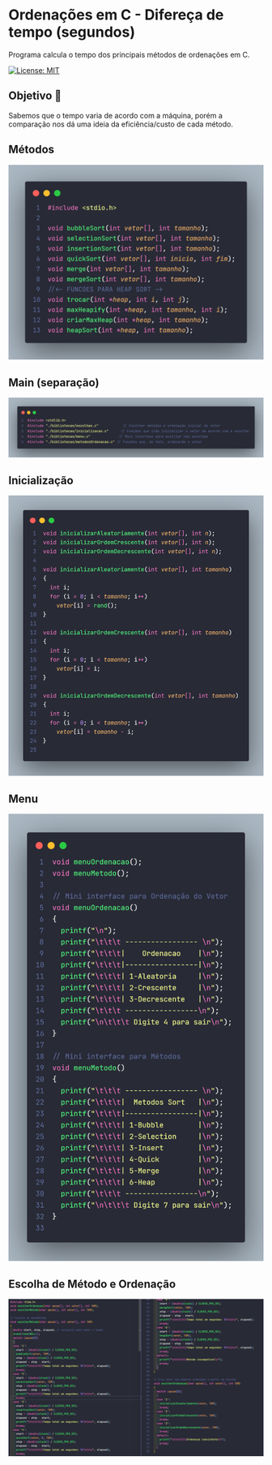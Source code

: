 # Ordenações em C - Difereça de tempo (segundos)
Programa calcula o tempo dos principais métodos de ordenações em C.



[![License: MIT](https://img.shields.io/badge/License-MIT-green.svg)](https://github.com/igorlamoia/C-ordenacoes-tempo/blob/main/LICENSE)

## Objetivo :bookmark_tabs:
 Sabemos que o tempo varia de acordo com a máquina, porém a comparação nos dá uma ideia da eficiência/custo de cada método.

## Métodos
![Image declaracoes](https://github.com/igorlamoia/C-ordenacoes-tempo/blob/main/images/metodos.png)


## Main (separação)
![Image declaracoes](https://github.com/igorlamoia/C-ordenacoes-tempo/blob/main/images/main.png)


## Inicialização
![Image declaracoes](https://github.com/igorlamoia/C-ordenacoes-tempo/blob/main/images/inicializacao.png)


## Menu
![Image declaracoes](https://github.com/igorlamoia/C-ordenacoes-tempo/blob/main/images/menu.png)


## Escolha de Método e Ordenação
![Image declaracoes](https://github.com/igorlamoia/C-ordenacoes-tempo/blob/main/images/escolhas.png)
